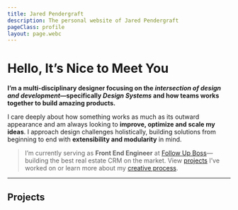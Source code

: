 ```yaml
---
title: Jared Pendergraft
description: The personal website of Jared Pendergraft
pageClass: profile
layout: page.webc
---
```


<profile-wrap webc:nokeep>

# Hello, It’s Nice to Meet You

**I’m a multi-disciplinary designer focusing on the _intersection of design and development_—specifically _Design Systems_ and how teams works together to build amazing products.**

I care deeply about how something works as much as its outward appearance and am always looking to **improve, optimize and scale my ideas**. I approach design challenges holistically, building solutions from beginning to end with **extensibility and modularity** in mind.

</profile-wrap>

> I’m currently serving as **Front End Engineer** at [Follow Up Boss](https://followupboss.com/)—building the best real estate CRM on the market. View [projects](/#projects) I’ve worked on or learn more about my [creative process](/hire/#my-creative-process).

---

## Projects

<gallery webc:for="(project,index) of this.projects.filter(project => project.type === 'featured')" :project="project" webc:nokeep></gallery>

<style>
  .profile article {
    grid-template-columns: minmax(calc(var(--size__l) + env(safe-area-inset-left)), 1fr) minmax(0, var(--maxWidth)) minmax(calc(var(--size__l) + env(safe-area-inset-left)), 1fr);
    max-inline-size: unset;
    padding-inline: 0;
  }

  .profile article > *:not(.gallery) {
    grid-column: 2;
  }
</style>

